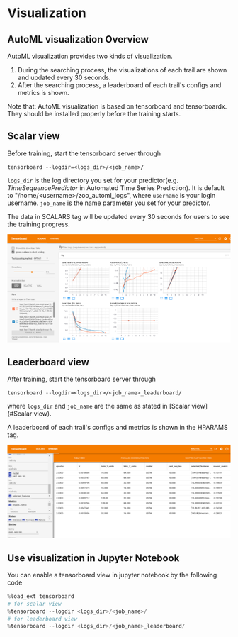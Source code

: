 # Visualization

## AutoML visualization Overview

AutoML visualization provides two kinds of visualization.

1. During the searching process, the visualizations of each trail are shown and updated every 30 seconds.
2. After the searching process, a leaderboard of each trail's configs and metrics is shown.

Note that: AutoML visualization is based on tensorboard and tensorboardx. They should be installed properly before the training starts.

## Scalar view

Before training, start the tensorboard server through

```shell
tensorboard --logdir=<logs_dir>/<job_name>/
```

`logs_dir` is the log directory you set for your predictor(e.g. *TimeSequencePredictor* in Automated Time Series Prediction). It is default to "/home/\<username\>/zoo_automl_logs", where `username` is your login username. `job_name` is the name parameter you set for your predictor.

The data in SCALARS tag will be updated every 30 seconds for users to see the training progress.

![Scalar](../../Image/automl_scalar.png)

## Leaderboard view

After training, start the tensorboard server through

```shell
tensorboard --logdir=<logs_dir>/<job_name>_leaderboard/
```

where `logs_dir` and `job_name` are the same as stated in [Scalar view](#Scalar view).

A leaderboard of each trail's configs and metrics is shown in the HPARAMS tag.

![Leaderboard](../../Image/automl_hparams.png)

## Use visualization in Jupyter Notebook

You can enable a tensorboard view in jupyter notebook by the following code

```python
%load_ext tensorboard
# for scalar view
%tensorboard --logdir <logs_dir>/<job_name>/
# for leaderboard view
%tensorboard --logdir <logs_dir>/<job_name>_leaderboard/
```

